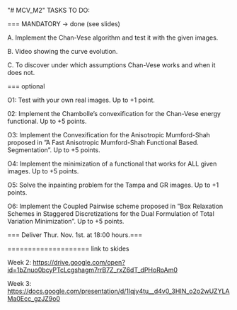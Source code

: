 "# MCV_M2" 
TASKS TO DO:


=== MANDATORY -> done (see slides)

A. Implement the Chan-Vese algorithm and test it with the given
images. 

B. Video showing the curve evolution. 

C. To discover under which assumptions Chan-Vese works and
when it does not. 


=== optional

O1: Test with your own real images. Up to +1 point.

02: Implement the Chambolle’s convexification for the Chan-Vese
energy functional. Up to +5 points.

O3: Implement the Convexification for the Anisotropic
Mumford-Shah proposed in ”A Fast Anisotropic Mumford-Shah
Functional Based. Segmentation”. Up to +5 points.

O4: Implement the minimization of a functional that works for ALL
given images. Up to +5 points.

O5: Solve the inpainting problem for the Tampa and GR images.
Up to +1 points.

O6: Implement the Coupled Pairwise scheme proposed in ”Box
Relaxation Schemes in Staggered Discretizations for the Dual
Formulation of Total Variation Minimization”. Up to +5 points.


=== Deliver Thur. Nov. 1st. at 18:00 hours.===

====================
link to skides

Week 2: https://drive.google.com/open?id=1bZnuo0bcyPTcLcgshagm7rrB7Z_rxZ6dT_dPHoRoAm0

Week 3: https://docs.google.com/presentation/d/1lqjy4tu__d4v0_3HIN_o2o2wUZYLAMa0Ecc_gzJZ9o0
